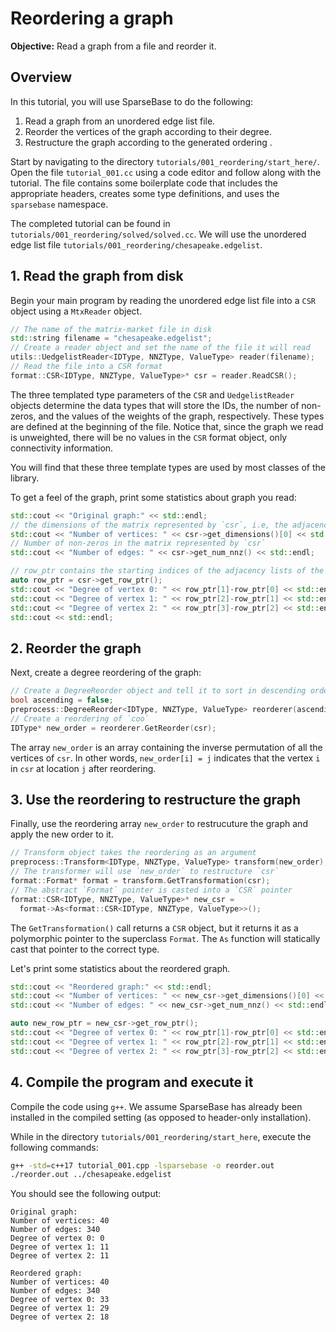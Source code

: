 # Reordering a graph

**Objective:** Read a graph from a file and reorder it. 

## Overview

In this tutorial, you will use SparseBase to do the following:

1. Read a graph from an unordered edge list file.
2. Reorder the vertices of the graph according to their degree.
3. Restructure the graph according to the generated ordering .

Start by navigating to the directory `tutorials/001_reordering/start_here/`. Open the file `tutorial_001.cc` using a code editor and follow along with the tutorial. The file contains some boilerplate code that includes the appropriate headers, creates some type definitions, and uses the `sparsebase` namespace.

The completed tutorial can be found in `tutorials/001_reordering/solved/solved.cc`. We will use the unordered edge list file `tutorials/001_reordering/chesapeake.edgelist`. 

## 1. Read the graph from disk
Begin your main program by reading the unordered edge list file into a `CSR` object using a `MtxReader` object. 

```c++
// The name of the matrix-market file in disk
std::string filename = "chesapeake.edgelist"; 
// Create a reader object and set the name of the file it will read
utils::UedgelistReader<IDType, NNZType, ValueType> reader(filename);
// Read the file into a CSR format
format::CSR<IDType, NNZType, ValueType>* csr = reader.ReadCSR();
```

The three templated type parameters of the `CSR` and `UedgelistReader` objects determine the data types that will store the IDs, the number of non-zeros, and the values of the weights of the graph, respectively. These types are defined at the beginning of the file. Notice that, since the graph we read is unweighted, there will be no values in the `CSR` format object, only connectivity information. 

You will find that these three template types are used by most classes of the library.

To get a feel of the graph, print some statistics about graph you read:

```c++
std::cout << "Original graph:" << std::endl; 
// the dimensions of the matrix represented by `csr`, i.e, the adjacency matrix of the graph
std::cout << "Number of vertices: " << csr->get_dimensions()[0] << std::endl;
// Number of non-zeros in the matrix represented by `csr`
std::cout << "Number of edges: " << csr->get_num_nnz() << std::endl;

// row_ptr contains the starting indices of the adjacency lists of the vertices in `csr`
auto row_ptr = csr->get_row_ptr();
std::cout << "Degree of vertex 0: " << row_ptr[1]-row_ptr[0] << std::endl;
std::cout << "Degree of vertex 1: " << row_ptr[2]-row_ptr[1] << std::endl;
std::cout << "Degree of vertex 2: " << row_ptr[3]-row_ptr[2] << std::endl;
std::cout << std::endl;
```

## 2. Reorder the graph
Next, create a degree reordering of the graph:
```c++
// Create a DegreeReorder object and tell it to sort in descending order
bool ascending = false;
preprocess::DegreeReorder<IDType, NNZType, ValueType> reorderer(ascending);
// Create a reordering of `coo`
IDType* new_order = reorderer.GetReorder(csr);
```
The array `new_order` is an array containing the inverse permutation of all the vertices of `csr`. In other words, `new_order[i] = j` indicates that the vertex `i` in `csr` at location `j` after reordering.

## 3. Use the reordering to restructure the graph
Finally, use the reordering array `new_order` to restrucuture the graph and apply the new order to it.

```c++
// Transform object takes the reordering as an argument
preprocess::Transform<IDType, NNZType, ValueType> transform(new_order);
// The transformer will use `new_order` to restructure `csr`
format::Format* format = transform.GetTransformation(csr);
// The abstract `Format` pointer is casted into a `CSR` pointer
format::CSR<IDType, NNZType, ValueType>* new_csr = 
  format->As<format::CSR<IDType, NNZType, ValueType>>();
```

The `GetTransformation()` call returns a `CSR` object, but it returns it as a polymorphic pointer to the superclass `Format`. The `As` function will statically cast that pointer to the correct type.

Let's print some statistics about the reordered graph.

```c++
std::cout << "Reordered graph:" << std::endl; 
std::cout << "Number of vertices: " << new_csr->get_dimensions()[0] << std::endl;
std::cout << "Number of edges: " << new_csr->get_num_nnz() << std::endl;

auto new_row_ptr = new_csr->get_row_ptr();
std::cout << "Degree of vertex 0: " << row_ptr[1]-row_ptr[0] << std::endl;
std::cout << "Degree of vertex 1: " << row_ptr[2]-row_ptr[1] << std::endl;
std::cout << "Degree of vertex 2: " << row_ptr[3]-row_ptr[2] << std::endl;
```

## 4. Compile the program and execute it
Compile the code using `g++`. We assume SparseBase has already been installed in the compiled setting (as opposed to header-only installation).

While in the directory `tutorials/001_reordering/start_here`, execute the following commands:
```bash
g++ -std=c++17 tutorial_001.cpp -lsparsebase -o reorder.out
./reorder.out ../chesapeake.edgelist
```

You should see the following output:

```
Original graph:
Number of vertices: 40
Number of edges: 340
Degree of vertex 0: 0
Degree of vertex 1: 11
Degree of vertex 2: 11

Reordered graph:
Number of vertices: 40
Number of edges: 340
Degree of vertex 0: 33
Degree of vertex 1: 29
Degree of vertex 2: 18
```